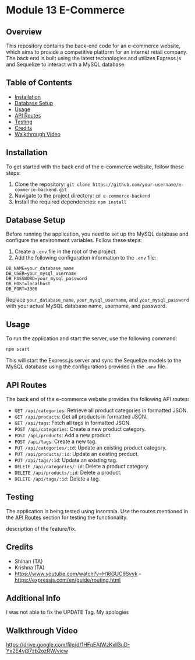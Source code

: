 # Module 13 E-Commerce 


## Overview

This repository contains the back-end code for an e-commerce website, which aims to provide a competitive platform for an internet retail company. The back end is built using the latest technologies and utilizes Express.js and Sequelize to interact with a MySQL database.

## Table of Contents

- [Installation](#installation)
- [Database Setup](#database-setup)
- [Usage](#usage)
- [API Routes](#api-routes)
- [Testing](#testing)
- [Credits](#Credits)
- [Walkthrough Video](#Walkthrough-Video)

## Installation

To get started with the back end of the e-commerce website, follow these steps:

1. Clone the repository: `git clone https://github.com/your-username/e-commerce-backend.git`
2. Navigate to the project directory: `cd e-commerce-backend`
3. Install the required dependencies: `npm install`

## Database Setup

Before running the application, you need to set up the MySQL database and configure the environment variables. Follow these steps:

1. Create a `.env` file in the root of the project.
2. Add the following configuration information to the `.env` file:

```plaintext
DB_NAME=your_database_name
DB_USER=your_mysql_username
DB_PASSWORD=your_mysql_password
DB_HOST=localhost
DB_PORT=3306
```

Replace `your_database_name`, `your_mysql_username`, and `your_mysql_password` with your actual MySQL database name, username, and password.

## Usage

To run the application and start the server, use the following command:

```bash
npm start
```

This will start the Express.js server and sync the Sequelize models to the MySQL database using the configurations provided in the `.env` file.

## API Routes

The back end of the e-commerce website provides the following API routes:

- `GET /api/categories`: Retrieve all product categories in formatted JSON.
- `GET /api/products`: Get all products in formatted JSON.
- `GET /api/tags`: Fetch all tags in formatted JSON.
- `POST /api/categories`: Create a new product category.
- `POST /api/products`: Add a new product.
- `POST /api/tags`: Create a new tag.
- `PUT /api/categories/:id`: Update an existing product category.
- `PUT /api/products/:id`: Update an existing product.
- `PUT /api/tags/:id`: Update an existing tag.
- `DELETE /api/categories/:id`: Delete a product category.
- `DELETE /api/products/:id`: Delete a product.
- `DELETE /api/tags/:id`: Delete a tag.

## Testing

The application is being tested using Insomnia. Use the routes mentioned in the [API Routes](#api-routes) section for testing the functionality.

 description of the feature/fix.

## Credits

- Shihan (TA)
- Krishna (TA)
- https://www.youtube.com/watch?v=H16GUC9Svyk
-https://expressjs.com/en/guide/routing.html

## Additional Info

I was not able to fix the UPDATE Tag. My apologies

## Walkthrough Video

https://drive.google.com/file/d/1HFqEAtWzKxll3uD-Yx2E4vj37zb2ozRW/view

